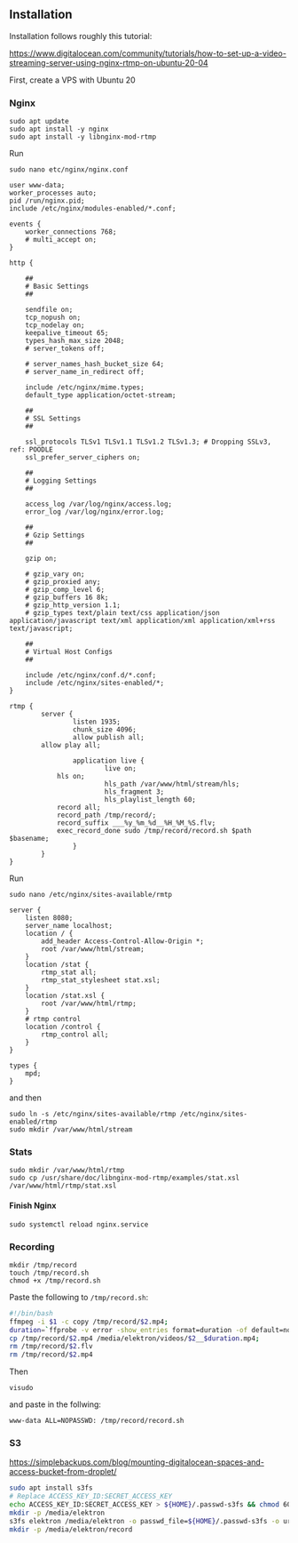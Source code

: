## Installation

Installation follows roughly this tutorial:

https://www.digitalocean.com/community/tutorials/how-to-set-up-a-video-streaming-server-using-nginx-rtmp-on-ubuntu-20-04

First, create a VPS with Ubuntu 20

### Nginx

```
sudo apt update
sudo apt install -y nginx
sudo apt install -y libnginx-mod-rtmp
```

Run

```
sudo nano etc/nginx/nginx.conf
```

```nginx
user www-data;
worker_processes auto;
pid /run/nginx.pid;
include /etc/nginx/modules-enabled/*.conf;

events {
	worker_connections 768;
	# multi_accept on;
}

http {

	##
	# Basic Settings
	##

	sendfile on;
	tcp_nopush on;
	tcp_nodelay on;
	keepalive_timeout 65;
	types_hash_max_size 2048;
	# server_tokens off;

	# server_names_hash_bucket_size 64;
	# server_name_in_redirect off;

	include /etc/nginx/mime.types;
	default_type application/octet-stream;

	##
	# SSL Settings
	##

	ssl_protocols TLSv1 TLSv1.1 TLSv1.2 TLSv1.3; # Dropping SSLv3, ref: POODLE
	ssl_prefer_server_ciphers on;

	##
	# Logging Settings
	##

	access_log /var/log/nginx/access.log;
	error_log /var/log/nginx/error.log;

	##
	# Gzip Settings
	##

	gzip on;

	# gzip_vary on;
	# gzip_proxied any;
	# gzip_comp_level 6;
	# gzip_buffers 16 8k;
	# gzip_http_version 1.1;
	# gzip_types text/plain text/css application/json application/javascript text/xml application/xml application/xml+rss text/javascript;

	##
	# Virtual Host Configs
	##

	include /etc/nginx/conf.d/*.conf;
	include /etc/nginx/sites-enabled/*;
}

rtmp {
        server {
                listen 1935;
                chunk_size 4096;
                allow publish all;
		allow play all;
				
                application live {
                        live on;
			hls on;
                        hls_path /var/www/html/stream/hls;
                        hls_fragment 3;
                        hls_playlist_length 60;
			record all;  
			record_path /tmp/record/;  
			record_suffix ___%y_%m_%d__%H_%M_%S.flv;  
			exec_record_done sudo /tmp/record/record.sh $path $basename;
                }
        }
}
```

Run

```
sudo nano /etc/nginx/sites-available/rmtp
```

```nginx
server {
    listen 8080;
    server_name localhost;
    location / {
        add_header Access-Control-Allow-Origin *;
        root /var/www/html/stream;
    }
    location /stat {
        rtmp_stat all;
        rtmp_stat_stylesheet stat.xsl;
    }
    location /stat.xsl {
        root /var/www/html/rtmp;
    }
    # rtmp control
    location /control {
        rtmp_control all;
    }
}

types {
    mpd;
}
```

and then

```
sudo ln -s /etc/nginx/sites-available/rtmp /etc/nginx/sites-enabled/rtmp
sudo mkdir /var/www/html/stream
```

### Stats

```
sudo mkdir /var/www/html/rtmp
sudo cp /usr/share/doc/libnginx-mod-rtmp/examples/stat.xsl /var/www/html/rtmp/stat.xsl
```

#### Finish Nginx

```
sudo systemctl reload nginx.service
```

### Recording

```
mkdir /tmp/record
touch /tmp/record.sh
chmod +x /tmp/record.sh
```

Paste the following to `/tmp/record.sh`:

```sh
#!/bin/bash 
ffmpeg -i $1 -c copy /tmp/record/$2.mp4;
duration=`ffprobe -v error -show_entries format=duration -of default=noprint_wrappers=1:nokey=1 /tmp/record/$2.mp4`
cp /tmp/record/$2.mp4 /media/elektron/videos/$2__$duration.mp4;
rm /tmp/record/$2.flv
rm /tmp/record/$2.mp4
```

Then

```
visudo
```

and paste in the follwing:

```
www-data ALL=NOPASSWD: /tmp/record/record.sh
```

### S3

https://simplebackups.com/blog/mounting-digitalocean-spaces-and-access-bucket-from-droplet/

```sh
sudo apt install s3fs
# Replace ACCESS_KEY_ID:SECRET_ACCESS_KEY
echo ACCESS_KEY_ID:SECRET_ACCESS_KEY > ${HOME}/.passwd-s3fs && chmod 600 ${HOME}/.passwd-s3fs
mkdir -p /media/elektron
s3fs elektron /media/elektron -o passwd_file=${HOME}/.passwd-s3fs -o url=https://fra1.digitaloceanspaces.com -o use_path_request_style
mkdir -p /media/elektron/record
```
